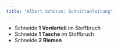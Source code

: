 ```yaml
---
title: "Albert Schürze: Schnittanleitung"
---
```


- Schneide **1 Vorderteil** im Stoffbruch
- Schneide **1 Tasche** im Stoffbruch
- Schneide **2 Riemen**
